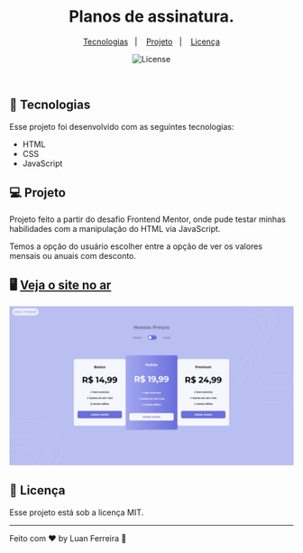 <h1 align="center"> Planos de assinatura. </h1>

<p align="center">
  <a href="#-tecnologias">Tecnologias</a>&nbsp;&nbsp;&nbsp;|&nbsp;&nbsp;&nbsp;
  <a href="#-projeto">Projeto</a>&nbsp;&nbsp;&nbsp;|&nbsp;&nbsp;&nbsp;
  <a href="#memo-licença">Licença</a>
</p>

<p align="center">
  <img alt="License" src="https://img.shields.io/static/v1?label=license&message=MIT&color=49AA26&labelColor=000000">
</p>

<br>

## 🚀 Tecnologias

Esse projeto foi desenvolvido com as seguintes tecnologias:

- HTML
- CSS
- JavaScript

## 💻 Projeto
 
 Projeto feito a partir do desafio Frontend Mentor, onde pude testar minhas habilidades com a manipulação do HTML via JavaScript.

 Temos a opção do usuário escolher entre a opção de ver os valores mensais ou anuais com desconto.

## 🖥️ [Veja o site no ar](https://rfluan.github.io/pricing-component/)
![foto](./.github/capa.jpg)

## :memo: Licença

Esse projeto está sob a licença MIT.

---

Feito com ♥ by Luan Ferreira :wave:
